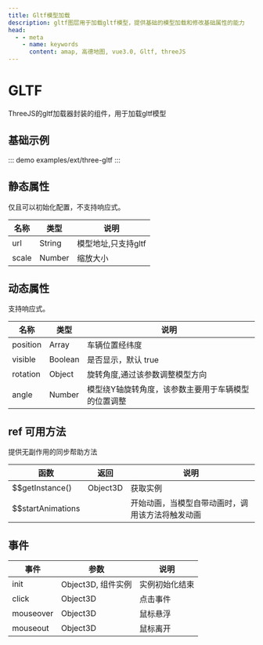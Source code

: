 ```yaml
---
title: Gltf模型加载
description: gltf图层用于加载gltf模型，提供基础的模型加载和修改基础属性的能力
head:
  - - meta
    - name: keywords
      content: amap, 高德地图, vue3.0, Gltf, threeJS
---
```


# GLTF
ThreeJS的gltf加载器封装的组件，用于加载gltf模型

## 基础示例

::: demo
examples/ext/three-gltf
:::


## 静态属性
仅且可以初始化配置，不支持响应式。

名称 | 类型 | 说明
---|---|---|
url  | String | 模型地址,只支持gltf
scale | Number | 缩放大小

## 动态属性
支持响应式。

名称 | 类型 | 说明
---|---|---|
position | Array | 车辆位置经纬度
visible | Boolean | 是否显示，默认 true
rotation | Object | 旋转角度,通过该参数调整模型方向
angle | Number | 模型绕Y轴旋转角度，该参数主要用于车辆模型的位置调整

## ref 可用方法
提供无副作用的同步帮助方法

函数 | 返回 | 说明
---|---|---|
$$getInstance() | Object3D | 获取实例
$$startAnimations |   | 开始动画，当模型自带动画时，调用该方法将触发动画

## 事件

事件 | 参数 | 说明
---|---|---|
init | Object3D, 组件实例 | 实例初始化结束
click | Object3D | 点击事件
mouseover | Object3D | 鼠标悬浮
mouseout | Object3D | 鼠标离开

